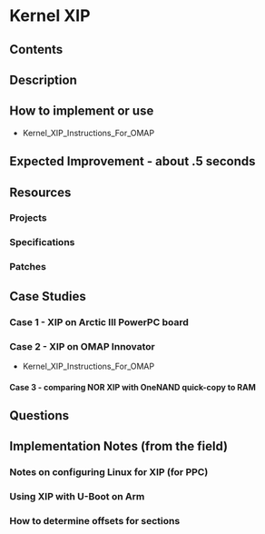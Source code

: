 # Kernel XIP
## Contents
## Description
## How to implement or use
* Kernel_XIP_Instructions_For_OMAP
## Expected Improvement - about .5 seconds
## Resources
### Projects
### Specifications
### Patches
## Case Studies
### Case 1 - XIP on Arctic III PowerPC board
### Case 2 - XIP on OMAP Innovator
* Kernel_XIP_Instructions_For_OMAP
#### Case 3 - comparing NOR XIP with OneNAND quick-copy to RAM
## Questions
## Implementation Notes (from the field)
### Notes on configuring Linux for XIP (for PPC)
### Using XIP with U-Boot on Arm
### How to determine offsets for sections
